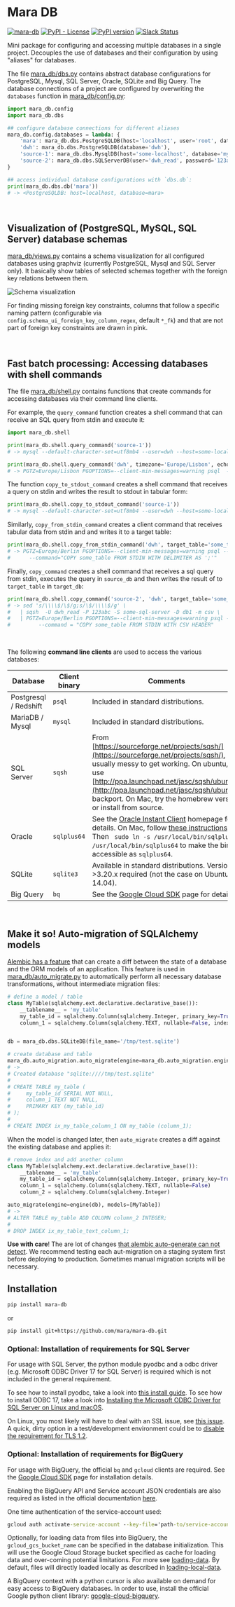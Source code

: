 # Mara DB

[![mara-db](https://github.com/mara/mara-db/actions/workflows/build.yml/badge.svg)](https://github.com/mara/mara-db/actions/workflows/build.yml)
[![PyPI - License](https://img.shields.io/pypi/l/mara-db.svg)](https://github.com/mara/mara-db/blob/master/LICENSE)
[![PyPI version](https://badge.fury.io/py/mara-db.svg)](https://badge.fury.io/py/mara-db)
[![Slack Status](https://img.shields.io/badge/slack-join_chat-white.svg?logo=slack&style=social)](https://communityinviter.com/apps/mara-users/public-invite)

Mini package for configuring and accessing multiple databases in a single project. Decouples the use of databases and their configuration by using "aliases" for databases.
 
The file [mara_db/dbs.py](mara_db/dbs.py) contains abstract database configurations for PostgreSQL, Mysql, SQL Server, Oracle, SQLite and Big Query. The database connections of a project are configured by overwriting the `databases` function in [mara_db/config.py](mara_db/config.py):

```python
import mara_db.config
import mara_db.dbs

## configure database connections for different aliases
mara_db.config.databases = lambda: {
    'mara': mara_db.dbs.PostgreSQLDB(host='localhost', user='root', database='mara'),
    'dwh': mara_db.dbs.PostgreSQLDB(database='dwh'),
    'source-1': mara_db.dbs.MysqlDB(host='some-localhost', database='my_app', user='dwh'),
    'source-2': mara_db.dbs.SQLServerDB(user='dwh_read', password='123abc', database='db1', host='some-sql-server')
}

## access individual database configurations with `dbs.db`:
print(mara_db.dbs.db('mara'))
# -> <PostgreSQLDB: host=localhost, database=mara>
```

&nbsp;


## Visualization of (PostgreSQL, MySQL, SQL Server) database schemas 

[mara_db/views.py](mara_db/views.py) contains a schema visualization for all configured databases using graphviz (currently PostgreSQL, Mysql and SQL Server only). It basically show tables of selected schemas together with the foreign key relations between them. 


![Schema visualization](docs/schema-visualization.png)

For finding missing foreign key constraints, columns that follow a specific naming pattern (configurable via `config.schema_ui_foreign_key_column_regex`, default `*_fk`) and that are not part of foreign key constraints are drawn in pink.    

&nbsp;


## Fast batch processing: Accessing databases with shell commands

The file [mara_db/shell.py](mara_db/shell.py) contains functions that create commands for accessing databases via their command line clients. 
   
For example, the `query_command` function creates a shell command that can receive an SQL query from stdin and execute it:

```python
import mara_db.shell

print(mara_db.shell.query_command('source-1'))
# -> mysql --default-character-set=utf8mb4 --user=dwh --host=some-localhost my_app

print(mara_db.shell.query_command('dwh', timezone='Europe/Lisbon', echo_queries=False))
# -> PGTZ=Europe/Lisbon PGOPTIONS=--client-min-messages=warning psql  --no-psqlrc --set ON_ERROR_STOP=on dwh
```

The function `copy_to_stdout_command` creates a shell command that receives a query on stdin and writes the result to stdout in tabular form:

```python
print(mara_db.shell.copy_to_stdout_command('source-1'))
# -> mysql --default-character-set=utf8mb4 --user=dwh --host=some-localhost my_app --skip-column-names
```

Similarly, `copy_from_stdin_command` creates a client command that receives tabular data from stdin and and writes it to a target table: 

```python
print(mara_db.shell.copy_from_stdin_command('dwh', target_table='some_table', delimiter_char=';'))
# -> PGTZ=Europe/Berlin PGOPTIONS=--client-min-messages=warning psql --echo-all --no-psqlrc --set ON_ERROR_STOP=on dwh \
#      --command="COPY some_table FROM STDIN WITH DELIMITER AS ';'"
```

Finally, `copy_command` creates a shell command that receives a sql query from stdin, executes the query in `source_db` and then writes the result of to `target_table` in `target_db`:

```python
print(mara_db.shell.copy_command('source-2', 'dwh', target_table='some_table'))
# -> sed 's/\\\\$/\$/g;s/\$/\\\\$/g' \
#   | sqsh  -U dwh_read -P 123abc -S some-sql-server -D db1 -m csv \
#   | PGTZ=Europe/Berlin PGOPTIONS=--client-min-messages=warning psql --echo-all --no-psqlrc --set ON_ERROR_STOP=on dwh \
#         --command = "COPY some_table FROM STDIN WITH CSV HEADER"
```

&nbsp;


The following **command line clients** are used to access the various databases:

| Database | Client binary | Comments |  
| --- | --- | --- |
| Postgresql / Redshift | `psql` | Included in standard distributions. |
| MariaDB / Mysql | `mysql` | Included in standard distributions. |
| SQL Server | `sqsh` | From [https://sourceforge.net/projects/sqsh/](https://sourceforge.net/projects/sqsh/), usually messy to get working. On ubuntu, use [http://ppa.launchpad.net/jasc/sqsh/ubuntu/](http://ppa.launchpad.net/jasc/sqsh/ubuntu/) backport. On Mac, try the homebrew version or install from source. |
| Oracle | `sqlplus64` | See the [Oracle Instant Client](https://www.oracle.com/technetwork/database/database-technologies/instant-client/overview/index.html) homepage for details. On Mac, follow [these instructions](https://vanwollingen.nl/install-oracle-instant-client-and-sqlplus-using-homebrew-a233ce224bf). Then ` sudo ln -s /usr/local/bin/sqlplus /usr/local/bin/sqlplus64` to make the binary accessible as `sqlplus64`. |
| SQLite | `sqlite3` | Available in standard distributions. Version >3.20.x required (not the case on Ubuntu 14.04). |
| Big Query | `bq` | See the [Google Cloud SDK](https://cloud.google.com/sdk/docs/quickstarts) page for details. |

&nbsp;


## Make it so! Auto-migration of SQLAlchemy models

[Alembic has a feature](http://alembic.zzzcomputing.com/en/latest/autogenerate.html) that can create a diff between the state of a database and the ORM models of an application. This feature is used in [mara_db/auto_migrate.py](mara_db/auto_migrate.py) to automatically perform all necessary database transformations, without intermediate migration files:

```python
# define a model / table
class MyTable(sqlalchemy.ext.declarative.declarative_base()):
    __tablename__ = 'my_table'
    my_table_id = sqlalchemy.Column(sqlalchemy.Integer, primary_key=True)
    column_1 = sqlalchemy.Column(sqlalchemy.TEXT, nullable=False, index=True)


db = mara_db.dbs.SQLiteDB(file_name='/tmp/test.sqlite')

# create database and table 
mara_db.auto_migration.auto_migrate(engine=mara_db.auto_migration.engine(db), models=[MyTable])
# ->
# Created database "sqlite:////tmp/test.sqlite"
#
# CREATE TABLE my_table (
#     my_table_id SERIAL NOT NULL,
#     column_1 TEXT NOT NULL,
#     PRIMARY KEY (my_table_id)
# );
#
# CREATE INDEX ix_my_table_column_1 ON my_table (column_1);
```

When the model is changed later, then `auto_migrate` creates a diff against the existing database and applies it:

```python    
# remove index and add another column
class MyTable(sqlalchemy.ext.declarative.declarative_base()):
    __tablename__ = 'my_table'
    my_table_id = sqlalchemy.Column(sqlalchemy.Integer, primary_key=True)
    column_1 = sqlalchemy.Column(sqlalchemy.TEXT, nullable=False)
    column_2 = sqlalchemy.Column(sqlalchemy.Integer)

auto_migrate(engine=engine(db), models=[MyTable])
# ->
# ALTER TABLE my_table ADD COLUMN column_2 INTEGER;
#
# DROP INDEX ix_my_table_text_column_1;
```

**Use with care**! The are lot of changes [that alembic auto-generate can not detect](http://alembic.zzzcomputing.com/en/latest/autogenerate.html#what-does-autogenerate-detect-and-what-does-it-not-detect). We recommend testing each aut-migration on a staging system first before deploying to production. Sometimes manual migration scripts will be necessary.
 


## Installation

```bash
pip install mara-db
```

or

```bash
pip install git+https://github.com/mara/mara-db.git
```

### Optional: Installation of requirements for SQL Server

For usage with SQL Server, the python module pyodbc and a odbc driver (e.g. Microsoft ODBC Driver 17 for SQL Server) is required which is not included in the general requirement.

To see how to install pyodbc, take a look into [this install guide](https://github.com/mkleehammer/pyodbc/wiki/Install).
To see how to install ODBC 17, take a look into [Installing the Microsoft ODBC Driver for SQL Server on Linux and macOS](https://docs.microsoft.com/en-us/sql/connect/odbc/linux-mac/installing-the-microsoft-odbc-driver-for-sql-server?view=sql-server-ver15).

On Linux, you most likely will have to deal with an SSL issue, see [this issue](https://github.com/microsoft/msphpsql/issues/1023). A quick, dirty option in a test/development environment could be to [disable the requirement for TLS 1.2](https://github.com/microsoft/msphpsql/issues/1023#issuecomment-523214695).

### Optional: Installation of requirements for BigQuery

For usage with BigQuery, the official `bq` and `gcloud` clients are required.
See the [Google Cloud SDK](https://cloud.google.com/sdk/docs/quickstarts) page for installation details.

Enabling the BigQuery API and Service account JSON credentials are also required as listed 
in the official documentation [here](https://cloud.google.com/bigquery/docs/quickstarts/quickstart-client-libraries#before-you-begin).

One time authentication of the service-account used:
```cmd
gcloud auth activate-service-account --key-file='path-to/service-account.json'
```

Optionally, for loading data from files into BigQuery, the `gcloud_gcs_bucket_name` can be specified in the database initialization.
This will use the Google Cloud Storage bucket specified as cache for loading data and over-coming potential limitations.
For more see [loading-data](https://cloud.google.com/bigquery/docs/bq-command-line-tool#loading_data). 
By default, files will directly loaded locally as described in [loading-local-data](https://cloud.google.com/bigquery/docs/loading-data-local#loading_data_from_a_local_data_source).

A BigQuery context with a python cursor is also available on demand for easy access to BigQuery databases.
In order to use, install the official Google python client library: [google-cloud-bigquery](https://cloud.google.com/bigquery/docs/reference/libraries#client-libraries-install-python).
